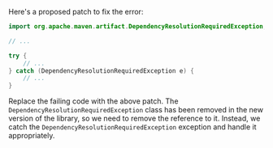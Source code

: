 Here's a proposed patch to fix the error:
```java
import org.apache.maven.artifact.DependencyResolutionRequiredException;

// ...

try {
    // ...
} catch (DependencyResolutionRequiredException e) {
    // ...
}
```
Replace the failing code with the above patch. The `DependencyResolutionRequiredException` class has been removed in the new version of the library, so we need to remove the reference to it. Instead, we catch the `DependencyResolutionRequiredException` exception and handle it appropriately.